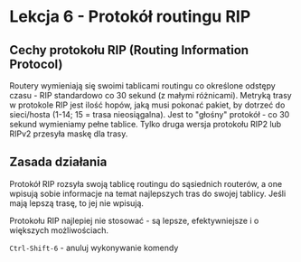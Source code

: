 # Lekcja 6 - Protokół routingu RIP

## Cechy protokołu RIP (Routing Information Protocol)

Routery wymieniają się swoimi tablicami routingu co określone odstępy czasu - RIP standardowo co 30 sekund (z małymi różnicami). Metryką trasy w protokole RIP jest ilość hopów, jaką musi pokonać pakiet, by dotrzeć do sieci/hosta (1-14; 15 = trasa nieosiągalna). Jest to "głośny" protokół - co 30 sekund wymieniamy pełne tablice. Tylko druga wersja protokołu RIP2 lub RIPv2 przesyła maskę dla trasy.

## Zasada działania


Protokół RIP rozsyła swoją tablicę routingu do sąsiednich routerów, a one wpisują sobie informacje na temat najlepszych tras do swojej tablicy. Jeśli mają lepszą trasę, to jej nie wpisują.

Protokołu RIP najlepiej nie stosować - są lepsze, efektywniejsze i o większych możliwościach.

`Ctrl-Shift-6` - anuluj wykonywanie komendy
